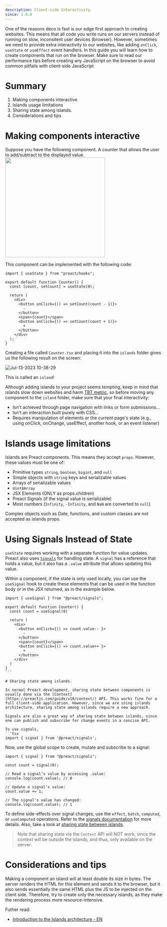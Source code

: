 ```yaml
---
description: Client-side Interactivity.
since: 1.0.0
---
```


One of the reasons deco is fast is our edge first approach to creating websites.
This means that all code you write runs on our servers instead of running on
slow, inconsitent user devices (browser). However, sometimes we need to provide
extra interactivity to our websites, like adding `onClick`, `useState` or
`useEffect` event handlers. In this guide you will learn how to create
components that run on the browser. Make sure to read our performance tips
before creating any JavaScript on the browser to avoid common pitfails with
client-side JavaScript

# Summary

1. Making components interactive
2. Islands usage limitations
3. Sharing state among islands.
4. Considerations and tips

# Making components interactive

Suppose you have the following component. A counter that allows the user to
add/subtract to the displayed value.
<img width="320"  src="https://github.com/deco-sites/starting/assets/1753396/ffecce87-22e4-4165-8436-e46cf9681eb0" />

This component can be implemented with the following code:

```tsx
import { useState } from "preact/hooks";

export default function Counter() {
  const [count, setCount] = useState(0);

  return (
    <div>
      <button onClick={() => setCount(count - 1)}>
        -
      </button>
      <span>{count}</span>
      <button onClick={() => setCount(count + 1)}>
        +
      </button>
    </div>
  );
}
```

Creating a file called `Counter.tsx` and placing it into the `islands` folder
gives us the following result on the screen:

![Jul-13-2023 10-38-29](https://github.com/deco-sites/starting/assets/1753396/9d4cda22-f302-4b8e-a98e-d5c9dd4af596)

This is called an `island`!

Although adding islands to your project seems tempting, keep in mind that
islands slow down websites and harm [TBT metric](https://web.dev/tbt/), so
before moving any component to the `island` folder, make sure that your final
interactivity:

- Isn't achieved through page navigation with links or form submissions...
- Isn't an interaction built purely with CSS...
- Requires manipulation of elements or the current page's state (e.g., using
  onClick, onChange, useEffect, another hook, or an event listener)

# Islands usage limitations

Islands are Preact components. This means they accept `props`. However, these
values must be one of:

- Primitive types `string`, `boolean`, `bigint`, and `null`
- Simple objects with `string` keys and serializable values
- Arrays of serializable values
- `Uint8Array`
- JSX Elements (ONLY as props.children)
- Preact Signals (if the signal value is serializable)
- Most numbers (`Infinity`, `-Infinity`, and `NaN` are converted to `null`)

Complex objects such as Date, functions, and custom classes are not accepted as
islands props.

# Using Signals Instead of State

`useState` requires working with a separate function for value updates. Preact
also uses [`Signals`](https://preactjs.com/guide/v10/signals/) for handling
state. A `signal` has a reference that holds a value, but it also has a `.value`
attribute that allows updating this value.

Within a component, if the state is only used locally, you can use the
`useSignal` hook to create these elements that can be used in the function body
or in the JSX returned, as in the example below.

````tsx
import { useSignal } from "@preact/signals";

export default function Counter() {
  const count = useSignal(0)

  return (
    <div>
      <button onClick={() => count.value-- }>
        -
      </button>
      <span>{count}</span>
      <button onClick={() => count.value++ }>
        +
      </button>
    </div>
  )
}
```

# Sharing state among islands.

In normal Preact development, sharing state between components is usually done via the [Context](https://preactjs.com/guide/v10/context/) API. This works fine for a full client-side application. However, since we are using islands architecture, sharing state among islands require a new approach.

Signals are also a great way of sharing state between islands, since one can publish and subscribe for change events in a concise API. 

To use signals, 
```tsx 
import { signal } from '@preact/signals';
````

Now, use the global scope to create, mutate and subscribe to a signal:

```tsx
import { signal } from "@preact/signals";

const count = signal(0);

// Read a signal’s value by accessing .value:
console.log(count.value); // 0

// Update a signal’s value:
count.value += 1;

// The signal's value has changed:
console.log(count.value); // 1
```

To define side-effects over signal changes, use the `effect`, `batch`,
`computed`, or `useComputed` operations. Refer to the
[signals documentation](https://preactjs.com/guide/v10/signals/) for more
details. Also, take a look at
[sharing state between islands](https://fresh.deno.dev/docs/examples/sharing-state-between-islands).

> Note that sharing state via the `Context` API will NOT work, since the context
> will be outside the islands, and thus, only available on the server.

# Considerations and tips

Making a component an island will at least double its size in bytes. The server
renders the HTML for this element and sends it to the browser, but it also sends
essentially the same HTML plus the JS to be injected on the client side.
Therefore, try to create only the necessary islands, as they make the rendering
process more resource-intensive.

Futher read:

- [Introduction to the Islands architecture - EN](https://deno.com/blog/intro-to-islands)
